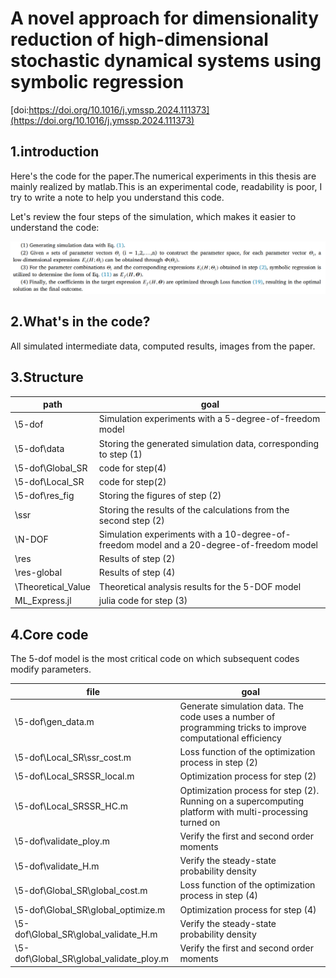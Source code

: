 # A novel approach for dimensionality reduction of high-dimensional stochastic dynamical systems using symbolic regression

[doi:https://doi.org/10.1016/j.ymssp.2024.111373](https://doi.org/10.1016/j.ymssp.2024.111373)

## 1.introduction

Here's the code for the paper.The numerical experiments in this thesis are mainly realized by matlab.This is an experimental code, readability is poor, I try to write a note to help you understand this code.

Let's review the four steps of the simulation, which makes it easier to understand the code:

![image-steps](steps.png)

## 2.What's in the code?

All simulated intermediate data, computed results, images from the paper.

## 3.Structure 

| path               | goal                                                         |
| ------------------ | ------------------------------------------------------------ |
| \5-dof             | Simulation experiments with a 5-degree-of-freedom model      |
| \5-dof\data        | Storing the generated simulation data, corresponding to step (1) |
| \5-dof\Global_SR   | code for step(4)                                             |
| \5-dof\Local_SR    | code for step(2)                                             |
| \5-dof\res_fig     | Storing the figures of step (2)                              |
| \ssr               | Storing the results of the calculations from the second step (2) |
| \N-DOF             | Simulation experiments with a 10-degree-of-freedom model and a 20-degree-of-freedom model |
| \res               | Results of step (2)                                          |
| \res-global        | Results of step (4)                                          |
| \Theoretical_Value | Theoretical analysis results for the 5-DOF model             |
| ML_Express.jl      | julia code for step (3)                                      |

## 4.Core code

The 5-dof model is the most critical code on which subsequent codes modify parameters.



| file                                    | goal                                                         |
| --------------------------------------- | ------------------------------------------------------------ |
| \5-dof\gen_data.m                       | Generate simulation data. The code uses a number of programming tricks to improve computational efficiency |
| \5-dof\Local_SR\ssr_cost.m              | Loss function of the optimization process in step (2)        |
| \5-dof\Local_SRSSR_local.m              | Optimization process for step (2)                            |
| \5-dof\Local_SRSSR_HC.m                 | Optimization process for step (2). Running on a supercomputing platform with multi-processing turned on |
| \5-dof\validate_ploy.m                  | Verify the first and second order moments                    |
| \5-dof\validate_H.m                     | Verify the steady-state probability density                  |
| \5-dof\Global_SR\global_cost.m          | Loss function of the optimization process in step (4)        |
| \5-dof\Global_SR\global_optimize.m      | Optimization process for step (4)                            |
| \5-dof\Global_SR\global_validate_H.m    | Verify the steady-state probability density                  |
| \5-dof\Global_SR\global_validate_ploy.m | Verify the first and second order moments                    |



